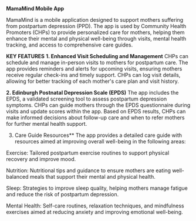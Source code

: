 **MamaMind Mobile App**

MamaMind is a mobile application designed to support mothers suffering from postpartum depression (PPD). The app is used by Community Health Promoters (CHPs) to provide personalized care for mothers, helping them enhance their mental and physical well-being through visits, mental health tracking, and access to comprehensive care guides.

**KEY FEATURES**
**1. Enhanced Visit Scheduling and Management**
CHPs can schedule and manage in-person visits to mothers for postpartum care.
The app provides reminders and alerts for upcoming visits, ensuring mothers receive regular check-ins and timely support.
CHPs can log visit details, allowing for better tracking of each mother's care plan and visit history.

**2. Edinburgh Postnatal Depression Scale (EPDS)**
The app includes the EPDS, a validated screening tool to assess postpartum depression symptoms.
CHPs can guide mothers through the EPDS questionnaire during visits and update scores within the app.
Based on EPDS results, CHPs can make informed decisions about follow-up care and when to refer mothers for further mental health support.

3. Care Guide Resources**
The app provides a detailed care guide with resources aimed at improving overall well-being in the following areas:

Exercise: Tailored postpartum exercise routines to support physical recovery and improve mood.

Nutrition: Nutritional tips and guidance to ensure mothers are eating well-balanced meals that support their mental and physical health.

Sleep: Strategies to improve sleep quality, helping mothers manage fatigue and reduce the risk of postpartum depression.

Mental Health: Self-care routines, relaxation techniques, and mindfulness exercises aimed at reducing anxiety and improving emotional well-being.
